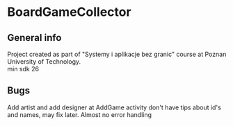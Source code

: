 # BoardGameCollector
## General info
Project created as part of "Systemy i aplikacje bez granic" course at Poznan University of Technology.
<br>
min sdk 26
## Bugs
Add artist and add designer at AddGame activity don't have tips about id's and names, may fix later.
Almost no error handling
